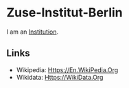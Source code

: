 # Zuse-Institut-Berlin

I am an [Institution](600097.md).

## Links

- Wikipedia: [Https://En.WikiPedia.Org](https://en.wikipedia.org/wiki/Zuse_Institute_Berlin)
- Wikidata: [Https://WikiData.Org](https://wikidata.org/wiki/Q280017)
